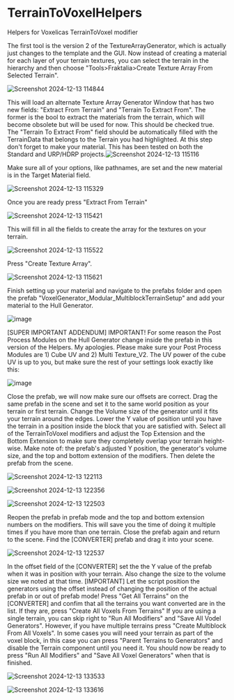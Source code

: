# TerrainToVoxelHelpers
 Helpers for Voxelicas TerrainToVoxel modifier

 The first tool is the version 2 of the TextureArrayGenerator, which is actually just changes to the template and the GUI. Now instead of creating a material for each layer of your terrain textures, you can select the terrain in the hierarchy and then choose "Tools>Fraktalia>Create Texture Array From Selected Terrain".
 
![Screenshot 2024-12-13 114844](https://github.com/user-attachments/assets/d37115a1-118e-4c7b-bc61-d057736848c5)

This will load an alternate Texture Array Generator Window that has two new fields: "Extract From Terrain" and "Terrain To Extract From". The former is the bool to extract the materials from the terrain, which will become obsolete but will be used for now. This should be checked true. The "Terrain To Extract From" field should be automatically filled with the TerrainData that belongs to the Terrain you had highlighted. At this step don't forget to make your material. This has been tested on both the Standard and URP/HDRP projects.![Screenshot 2024-12-13 115116](https://github.com/user-attachments/assets/ab383814-8f32-4db2-a1c7-a24e6f2216b7)

Make sure all of your options, like pathnames, are set and the new material is in the Target Material field.

![Screenshot 2024-12-13 115329](https://github.com/user-attachments/assets/ef1d58ff-d001-4dc9-bea2-990fb06fb291)

Once you are ready press "Extract From Terrain"

![Screenshot 2024-12-13 115421](https://github.com/user-attachments/assets/23fc28ce-191c-43ce-bd27-59866a7ca1e9)

This will fill in all the fields to create the array for the textures on your terrain.

![Screenshot 2024-12-13 115522](https://github.com/user-attachments/assets/8b891f71-fb14-4858-9eff-c6e7a269b99f)

Press "Create Texture Array".

![Screenshot 2024-12-13 115621](https://github.com/user-attachments/assets/3cbd3b49-fb32-4e27-9a41-9bccd81b784d)

Finish setting up your material and navigate to the prefabs folder and open the prefab "VoxelGenerator_Modular_MultiblockTerrainSetup" and add your material to the Hull Generator.

![image](https://github.com/user-attachments/assets/5b8ad529-bd19-4a84-b6ac-ba7a8ba231c5)

[SUPER IMPORTANT ADDENDUM]
IMPORTANT! For some reason the Post Process Modules on the Hull Generator change inside the prefab in this version of the Helpers. My apologies. Please make sure your Post Process Modules are 1) Cube UV and 2) Multi Texture_V2. The UV power of the cube UV is up to you, but make sure the rest of your settings look exactly like this:

![image](https://github.com/user-attachments/assets/07c83ae4-d2b4-4259-ac1e-f94754553286)

Close the prefab, we will now make sure our offsets are correct. Drag the same prefab in the scene and set it to the same world position as your terrain or first terrain. Change the Volume size of the generator until it fits your terrain around the edges. Lower the Y value of position until you have the terrain in a position inside the block that you are satisfied with. Select all of the TerrainToVoxel modifiers and adjust the Top Extension and the Bottom Extension to make sure they completely overlap your terrain height-wise. Make note of: the prefab's adjusted Y position, the generator's volume size, and the top and bottom extension of the modifiers. Then delete the prefab from the scene.

![Screenshot 2024-12-13 122113](https://github.com/user-attachments/assets/056fffee-3040-4aa9-a19c-4faf6f131069)

![Screenshot 2024-12-13 122356](https://github.com/user-attachments/assets/884cb518-3ab7-4a52-9b76-9d208de80d39)

![Screenshot 2024-12-13 122503](https://github.com/user-attachments/assets/51ec0efc-e079-4498-835f-34d22c780603)

Reopen the prefab in prefab mode and the top and bottom extension numbers on the modifiers. This will save you the time of doing it multiple times if you have more than one terrain. Close the prefab again and return to the scene. Find the [CONVERTER] prefab and drag it into your scene.

![Screenshot 2024-12-13 122537](https://github.com/user-attachments/assets/20d0f61f-6c37-464a-86fd-32ab1297636b)

In the offset field of the [CONVERTER] set the the Y value of the prefab when it was in position with your terrain. Also change the size to the volume size we noted at that time. [IMPORTANT] Let the script position the generators using the offset instead of changing the position of the actual prefab in or out of prefab mode!
Press "Get All Terrains" on the [CONVERTER] and confim that all the terrains you want converted are in the list. If they are, press "Create All Voxels From Terrains" If you are using a single terrain, you can skip right to "Run All Modifiers" and "Save All Vodel Generators". 
However, if you have multiple terrains press "Create Multiblock From All Voxels". In some cases you will need your terrain as part of the voxel block, in this case you can press "Parent Terrains to Generators" and disable the Terrain component until you need it.
You should now be ready to press "Run All Modifiers" and "Save All Voxel Generators" when that is finished.

![Screenshot 2024-12-13 133533](https://github.com/user-attachments/assets/54df04cb-5f19-4873-ae89-d5bf5beeed55)


![Screenshot 2024-12-13 133616](https://github.com/user-attachments/assets/dba02202-b79d-4f58-bf2c-f784a7224f90)

